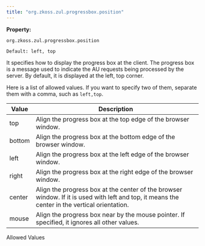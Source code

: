 ```yaml
---
title: "org.zkoss.zul.progressbox.position"
---
```


**Property:**

`org.zkoss.zul.progressbox.position`

`Default: left, top`

It specifies how to display the progress box at the client. The progress
box is a message used to indicate the AU requests being processed by the
server. By default, it is displayed at the left, top corner.

Here is a list of allowed values. If you want to specify two of them,
separate them with a comma, such as `left,top`.

| Value  | Description                                                                                                                                   |
|--------|-----------------------------------------------------------------------------------------------------------------------------------------------|
| top    | Align the progress box at the top edge of the browser window.                                                                                 |
| bottom | Align the progress box at the bottom edge of the browser window.                                                                              |
| left   | Align the progress box at the left edge of the browser window.                                                                                |
| right  | Align the progress box at the right edge of the browser window.                                                                               |
| center | Align the progress box at the center of the browser window. If it is used with left and top, it means the center in the vertical orientation. |
| mouse  | Align the progress box near by the mouse pointer. If specified, it ignores all other values.                                                  |

Allowed Values
